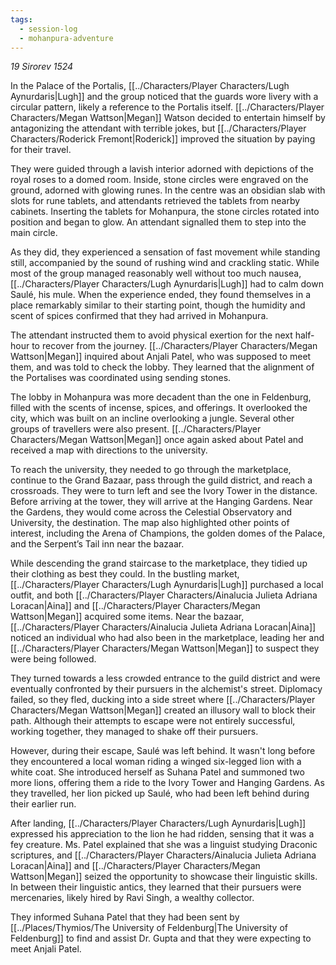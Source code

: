 ```yaml
---
tags:
  - session-log
  - mohanpura-adventure
---
```

*19 Sirorev 1524*

In the Palace of the Portalis, [[../Characters/Player Characters/Lugh Aynurdaris|Lugh]] and the group noticed that the guards wore livery with a circular pattern, likely a reference to the Portalis itself. [[../Characters/Player Characters/Megan Wattson|Megan]] Watson decided to entertain himself by antagonizing the attendant with terrible jokes, but [[../Characters/Player Characters/Roderick Fremont|Roderick]] improved the situation by paying for their travel.

They were guided through a lavish interior adorned with depictions of the royal roses to a domed room. Inside, stone circles were engraved on the ground, adorned with glowing runes. In the centre was an obsidian slab with slots for rune tablets, and attendants retrieved the tablets from nearby cabinets. Inserting the tablets for Mohanpura, the stone circles rotated into position and began to glow. An attendant signalled them to step into the main circle.

As they did, they experienced a sensation of fast movement while standing still, accompanied by the sound of rushing wind and crackling static. While most of the group managed reasonably well without too much nausea, [[../Characters/Player Characters/Lugh Aynurdaris|Lugh]] had to calm down Saulé, his mule. When the experience ended, they found themselves in a place remarkably similar to their starting point, though the humidity and scent of spices confirmed that they had arrived in Mohanpura.

The attendant instructed them to avoid physical exertion for the next half-hour to recover from the journey. [[../Characters/Player Characters/Megan Wattson|Megan]] inquired about Anjali Patel, who was supposed to meet them, and was told to check the lobby. They learned that the alignment of the Portalises was coordinated using sending stones.

The lobby in Mohanpura was more decadent than the one in Feldenburg, filled with the scents of incense, spices, and offerings. It overlooked the city, which was built on an incline overlooking a jungle. Several other groups of travellers were also present. [[../Characters/Player Characters/Megan Wattson|Megan]] once again asked about Patel and received a map with directions to the university.

To reach the university, they needed to go through the marketplace, continue to the Grand Bazaar, pass through the guild district, and reach a crossroads. They were to turn left and see the Ivory Tower in the distance. Before arriving at the tower, they will arrive at the Hanging Gardens. Near the Gardens, they would come across the Celestial Observatory and University, the destination. The map also highlighted other points of interest, including the Arena of Champions, the golden domes of the Palace, and the Serpent’s Tail inn near the bazaar.

While descending the grand staircase to the marketplace, they tidied up their clothing as best they could. In the bustling market, [[../Characters/Player Characters/Lugh Aynurdaris|Lugh]] purchased a local outfit, and both [[../Characters/Player Characters/Ainalucia Julieta Adriana Loracan|Aina]] and [[../Characters/Player Characters/Megan Wattson|Megan]] acquired some items. Near the bazaar, [[../Characters/Player Characters/Ainalucia Julieta Adriana Loracan|Aina]] noticed an individual who had also been in the marketplace, leading her and [[../Characters/Player Characters/Megan Wattson|Megan]] to suspect they were being followed.

They turned towards a less crowded entrance to the guild district and were eventually confronted by their pursuers in the alchemist's street. Diplomacy failed, so they fled, ducking into a side street where [[../Characters/Player Characters/Megan Wattson|Megan]] created an illusory wall to block their path. Although their attempts to escape were not entirely successful, working together, they managed to shake off their pursuers.

However, during their escape, Saulé was left behind. It wasn't long before they encountered a local woman riding a winged six-legged lion with a white coat. She introduced herself as Suhana Patel and summoned two more lions, offering them a ride to the Ivory Tower and Hanging Gardens. As they travelled, her lion picked up Saulé, who had been left behind during their earlier run.

After landing, [[../Characters/Player Characters/Lugh Aynurdaris|Lugh]] expressed his appreciation to the lion he had ridden, sensing that it was a fey creature. Ms. Patel explained that she was a linguist studying Draconic scriptures, and [[../Characters/Player Characters/Ainalucia Julieta Adriana Loracan|Aina]] and [[../Characters/Player Characters/Megan Wattson|Megan]] seized the opportunity to showcase their linguistic skills. In between their linguistic antics, they learned that their pursuers were mercenaries, likely hired by Ravi Singh, a wealthy collector.

They informed Suhana Patel that they had been sent by [[../Places/Thymios/The University of Feldenburg|The University of Feldenburg]] to find and assist Dr. Gupta and that they were expecting to meet Anjali Patel.